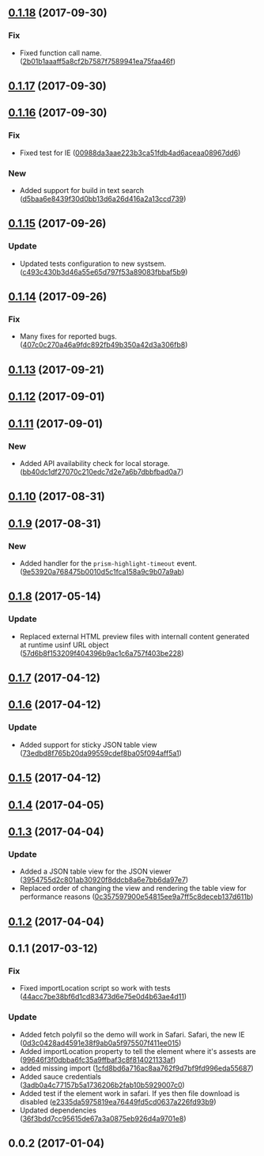 <a name="0.1.18"></a>
## [0.1.18](https://github.com/advanced-rest-client/response-body-view/compare/0.1.17...0.1.18) (2017-09-30)


### Fix

* Fixed function call name. ([2b01b1aaaff5a8cf2b7587f7589941ea75faa46f](https://github.com/advanced-rest-client/response-body-view/commit/2b01b1aaaff5a8cf2b7587f7589941ea75faa46f))



<a name="0.1.17"></a>
## [0.1.17](https://github.com/advanced-rest-client/response-body-view/compare/0.1.16...0.1.17) (2017-09-30)




<a name="0.1.16"></a>
## [0.1.16](https://github.com/advanced-rest-client/response-body-view/compare/0.1.15...0.1.16) (2017-09-30)


### Fix

* Fixed test for IE ([00988da3aae223b3ca51fdb4ad6aceaa08967dd6](https://github.com/advanced-rest-client/response-body-view/commit/00988da3aae223b3ca51fdb4ad6aceaa08967dd6))

### New

* Added support for build in text search ([d5baa6e8439f30d0bb13d6a26d416a2a13ccd739](https://github.com/advanced-rest-client/response-body-view/commit/d5baa6e8439f30d0bb13d6a26d416a2a13ccd739))



<a name="0.1.15"></a>
## [0.1.15](https://github.com/advanced-rest-client/response-body-view/compare/0.1.14...0.1.15) (2017-09-26)


### Update

* Updated tests configuration to new systsem. ([c493c430b3d46a55e65d797f53a89083fbbaf5b9](https://github.com/advanced-rest-client/response-body-view/commit/c493c430b3d46a55e65d797f53a89083fbbaf5b9))



<a name="0.1.14"></a>
## [0.1.14](https://github.com/advanced-rest-client/response-body-view/compare/0.1.13...0.1.14) (2017-09-26)


### Fix

* Many fixes for reported bugs. ([407c0c270a46a9fdc892fb49b350a42d3a306fb8](https://github.com/advanced-rest-client/response-body-view/commit/407c0c270a46a9fdc892fb49b350a42d3a306fb8))



<a name="0.1.13"></a>
## [0.1.13](https://github.com/advanced-rest-client/response-body-view/compare/0.1.11...0.1.13) (2017-09-21)




<a name="0.1.12"></a>
## [0.1.12](https://github.com/advanced-rest-client/response-body-view/compare/0.1.11...0.1.12) (2017-09-01)




<a name="0.1.11"></a>
## [0.1.11](https://github.com/advanced-rest-client/response-body-view/compare/0.1.10...0.1.11) (2017-09-01)


### New

* Added API availability check for local storage. ([bb40dc1df27070c210edc7d2e7a6b7dbbfbad0a7](https://github.com/advanced-rest-client/response-body-view/commit/bb40dc1df27070c210edc7d2e7a6b7dbbfbad0a7))



<a name="0.1.10"></a>
## [0.1.10](https://github.com/advanced-rest-client/response-body-view/compare/0.1.9...0.1.10) (2017-08-31)




<a name="0.1.9"></a>
## [0.1.9](https://github.com/advanced-rest-client/response-body-view/compare/0.1.8...0.1.9) (2017-08-31)


### New

* Added handler for the `prism-highlight-timeout` event. ([9e53920a768475b0010d5c1fca158a9c9b07a9ab](https://github.com/advanced-rest-client/response-body-view/commit/9e53920a768475b0010d5c1fca158a9c9b07a9ab))



<a name="0.1.8"></a>
## [0.1.8](https://github.com/advanced-rest-client/response-body-view/compare/0.1.7...v0.1.8) (2017-05-14)


### Update

* Replaced external HTML preview files with internall content generated at runtime usinf URL object ([57d6b8f153209f404396b9ac1c6a757f403be228](https://github.com/advanced-rest-client/response-body-view/commit/57d6b8f153209f404396b9ac1c6a757f403be228))



<a name="0.1.7"></a>
## [0.1.7](https://github.com/advanced-rest-client/response-body-view/compare/0.1.6...v0.1.7) (2017-04-12)




<a name="0.1.6"></a>
## [0.1.6](https://github.com/advanced-rest-client/response-body-view/compare/0.1.4...v0.1.6) (2017-04-12)


### Update

* Added support for sticky JSON table view ([73edbd8f765b20da99559cdef8ba05f094aff5a1](https://github.com/advanced-rest-client/response-body-view/commit/73edbd8f765b20da99559cdef8ba05f094aff5a1))



<a name="0.1.5"></a>
## [0.1.5](https://github.com/advanced-rest-client/response-body-view/compare/0.1.4...v0.1.5) (2017-04-12)




<a name="0.1.4"></a>
## [0.1.4](https://github.com/advanced-rest-client/response-body-view/compare/0.1.3...v0.1.4) (2017-04-05)




<a name="0.1.3"></a>
## [0.1.3](https://github.com/advanced-rest-client/response-body-view/compare/0.1.1...v0.1.3) (2017-04-04)


### Update

* Added a JSON table view for the JSON viewer ([3954755d2c801ab30920f8ddcb8a6e7bb6da97e7](https://github.com/advanced-rest-client/response-body-view/commit/3954755d2c801ab30920f8ddcb8a6e7bb6da97e7))
* Replaced order of changing the view and rendering the table view for performance reasons ([0c357597900e54815ee9a7ff5c8deceb137d611b](https://github.com/advanced-rest-client/response-body-view/commit/0c357597900e54815ee9a7ff5c8deceb137d611b))



<a name="0.1.2"></a>
## [0.1.2](https://github.com/advanced-rest-client/response-body-view/compare/0.1.1...v0.1.2) (2017-04-04)




<a name="0.1.1"></a>
## 0.1.1 (2017-03-12)


### Fix

* Fixed importLocation script so work with tests ([44acc7be38bf6d1cd83473d6e75e0d4b63ae4d11](https://github.com/advanced-rest-client/response-body-view/commit/44acc7be38bf6d1cd83473d6e75e0d4b63ae4d11))

### Update

* Added fetch polyfil so the demo will work in Safari. Safari, the new IE ([0d3c0428ad4591e38f9ab0a5f975507f411ee015](https://github.com/advanced-rest-client/response-body-view/commit/0d3c0428ad4591e38f9ab0a5f975507f411ee015))
* Added importLocation property to tell the element where it's assests are ([99646f3f0dbba6fc35a9ffbaf3c8f814021133af](https://github.com/advanced-rest-client/response-body-view/commit/99646f3f0dbba6fc35a9ffbaf3c8f814021133af))
* added missing import ([1cfd8bd6a716ac8aa762f9d7bf9fd996eda55687](https://github.com/advanced-rest-client/response-body-view/commit/1cfd8bd6a716ac8aa762f9d7bf9fd996eda55687))
* Added sauce credentials ([3adb0a4c77157b5a1736206b2fab10b5929007c0](https://github.com/advanced-rest-client/response-body-view/commit/3adb0a4c77157b5a1736206b2fab10b5929007c0))
* Added test if the element work in safari. If yes then file download is disabled  ([e2335da5975819ea76449fd5cd0637a226fd93b9](https://github.com/advanced-rest-client/response-body-view/commit/e2335da5975819ea76449fd5cd0637a226fd93b9))
* Updated dependencies ([36f3bdd7cc95615de67a3a0875eb926d4a9701e8](https://github.com/advanced-rest-client/response-body-view/commit/36f3bdd7cc95615de67a3a0875eb926d4a9701e8))



<a name="0.0.2"></a>
## 0.0.2 (2017-01-04)




